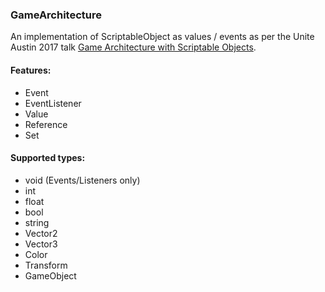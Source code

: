 ### GameArchitecture

An implementation of ScriptableObject as values / events as per the Unite Austin 2017 talk [Game Architecture with Scriptable Objects](https://www.youtube.com/watch?v=raQ3iHhE_Kk).

#### Features:
* Event
* EventListener
* Value
* Reference
* Set

#### Supported types:
* void (Events/Listeners only)
* int
* float
* bool
* string
* Vector2
* Vector3
* Color
* Transform
* GameObject
